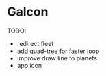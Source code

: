 # Galcon

TODO:
* redirect fleet
* add quad-tree for faster loop
* improve draw line to planets
* app icon

